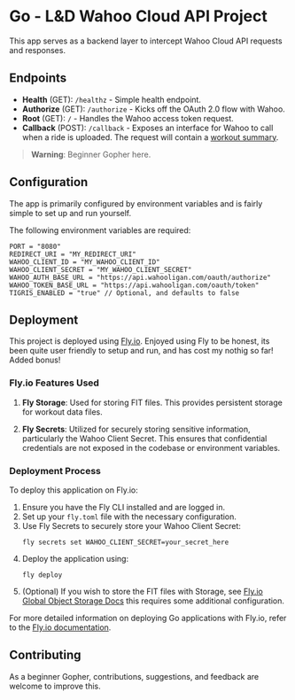 # Go - L&D Wahoo Cloud API Project

This app serves as a backend layer to intercept Wahoo Cloud API requests and responses.

## Endpoints

- **Health** (GET): `/healthz` - Simple health endpoint.
- **Authorize** (GET): `/authorize` - Kicks off the OAuth 2.0 flow with Wahoo.
- **Root** (GET): `/` - Handles the Wahoo access token request.
- **Callback** (POST): `/callback` - Exposes an interface for Wahoo to call when a ride is uploaded. The request will contain a [workout summary](https://cloud-api.wahooligan.com/#workout-summary).

> **Warning**: Beginner Gopher here.

## Configuration

The app is primarily configured by environment variables and is fairly simple to set up and run yourself.

The following environment variables are required:

```
PORT = "8080"
REDIRECT_URI = "MY_REDIRECT_URI"
WAHOO_CLIENT_ID = "MY_WAHOO_CLIENT_ID"
WAHOO_CLIENT_SECRET = "MY_WAHOO_CLIENT_SECRET"
WAHOO_AUTH_BASE_URL = "https://api.wahooligan.com/oauth/authorize"
WAHOO_TOKEN_BASE_URL = "https://api.wahooligan.com/oauth/token"
TIGRIS_ENABLED = "true" // Optional, and defaults to false
```

## Deployment

This project is deployed using [Fly.io](https://fly.io). Enjoyed using Fly to be honest, its been quite user friendly to setup and run, and has cost my nothig so far! Added bonus!

### Fly.io Features Used

1. **Fly Storage**: Used for storing FIT files. This provides persistent storage for workout data files.

2. **Fly Secrets**: Utilized for securely storing sensitive information, particularly the Wahoo Client Secret. This ensures that confidential credentials are not exposed in the codebase or environment variables.

### Deployment Process

To deploy this application on Fly.io:

1. Ensure you have the Fly CLI installed and are logged in.
2. Set up your `fly.toml` file with the necessary configuration.
3. Use Fly Secrets to securely store your Wahoo Client Secret:
   ```
   fly secrets set WAHOO_CLIENT_SECRET=your_secret_here
   ```
4. Deploy the application using:
   ```
   fly deploy
   ```
5. (Optional) If you wish to store the FIT files with Storage, see [Fly.io Global Object Storage Docs](https://fly.io/docs/tigris/) this requires some additional configuration.

For more detailed information on deploying Go applications with Fly.io, refer to the [Fly.io documentation](https://fly.io/docs/languages-and-frameworks/golang/).

## Contributing

As a beginner Gopher, contributions, suggestions, and feedback are welcome to improve this.